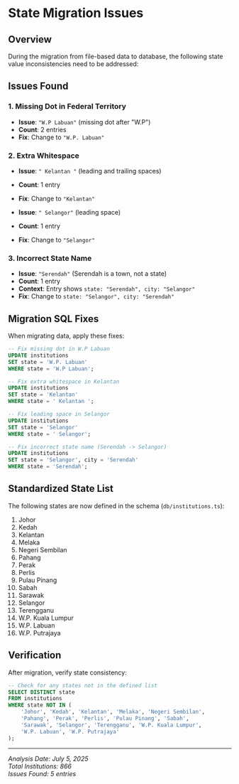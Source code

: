 # State Migration Issues

## Overview
During the migration from file-based data to database, the following state value inconsistencies need to be addressed:

## Issues Found

### 1. Missing Dot in Federal Territory
- **Issue**: `"W.P Labuan"` (missing dot after "W.P")
- **Count**: 2 entries
- **Fix**: Change to `"W.P. Labuan"`

### 2. Extra Whitespace
- **Issue**: `" Kelantan "` (leading and trailing spaces)
- **Count**: 1 entry  
- **Fix**: Change to `"Kelantan"`

- **Issue**: `" Selangor"` (leading space)
- **Count**: 1 entry
- **Fix**: Change to `"Selangor"`

### 3. Incorrect State Name
- **Issue**: `"Serendah"` (Serendah is a town, not a state)
- **Count**: 1 entry
- **Context**: Entry shows `state: "Serendah", city: "Selangor"` 
- **Fix**: Change to `state: "Selangor", city: "Serendah"`

## Migration SQL Fixes

When migrating data, apply these fixes:

```sql
-- Fix missing dot in W.P Labuan
UPDATE institutions 
SET state = 'W.P. Labuan' 
WHERE state = 'W.P Labuan';

-- Fix extra whitespace in Kelantan
UPDATE institutions 
SET state = 'Kelantan' 
WHERE state = ' Kelantan ';

-- Fix leading space in Selangor
UPDATE institutions 
SET state = 'Selangor' 
WHERE state = ' Selangor';

-- Fix incorrect state name (Serendah -> Selangor)
UPDATE institutions 
SET state = 'Selangor', city = 'Serendah'
WHERE state = 'Serendah';
```

## Standardized State List

The following states are now defined in the schema (`db/institutions.ts`):

1. Johor
2. Kedah  
3. Kelantan
4. Melaka
5. Negeri Sembilan
6. Pahang
7. Perak
8. Perlis
9. Pulau Pinang
10. Sabah
11. Sarawak
12. Selangor
13. Terengganu
14. W.P. Kuala Lumpur
15. W.P. Labuan
16. W.P. Putrajaya

## Verification

After migration, verify state consistency:

```sql
-- Check for any states not in the defined list
SELECT DISTINCT state 
FROM institutions 
WHERE state NOT IN (
    'Johor', 'Kedah', 'Kelantan', 'Melaka', 'Negeri Sembilan', 
    'Pahang', 'Perak', 'Perlis', 'Pulau Pinang', 'Sabah', 
    'Sarawak', 'Selangor', 'Terengganu', 'W.P. Kuala Lumpur', 
    'W.P. Labuan', 'W.P. Putrajaya'
);
```

---

*Analysis Date: July 5, 2025*  
*Total Institutions: 866*  
*Issues Found: 5 entries*